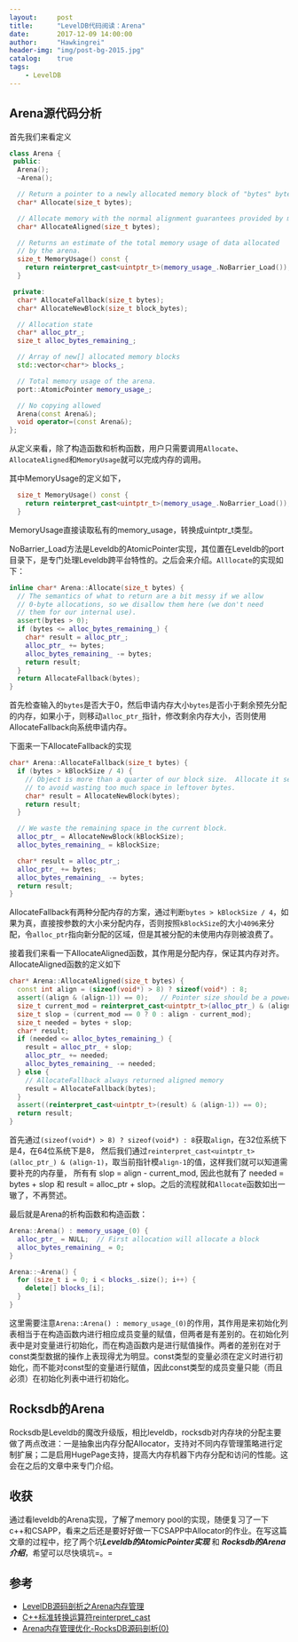 ```yaml
---
layout:     post
title:      "LevelDB代码阅读：Arena"
date:       2017-12-09 14:00:00
author:     "Hawkingrei"
header-img: "img/post-bg-2015.jpg"
catalog:    true
tags:
    - LevelDB
---
```




## Arena源代码分析


首先我们来看定义

```c++
class Arena {
 public:
  Arena();
  ~Arena();  

  // Return a pointer to a newly allocated memory block of "bytes" bytes.
  char* Allocate(size_t bytes);

  // Allocate memory with the normal alignment guarantees provided by malloc
  char* AllocateAligned(size_t bytes);

  // Returns an estimate of the total memory usage of data allocated
  // by the arena.
  size_t MemoryUsage() const {
    return reinterpret_cast<uintptr_t>(memory_usage_.NoBarrier_Load());
  }

 private:
  char* AllocateFallback(size_t bytes);
  char* AllocateNewBlock(size_t block_bytes);

  // Allocation state
  char* alloc_ptr_;
  size_t alloc_bytes_remaining_;

  // Array of new[] allocated memory blocks
  std::vector<char*> blocks_;

  // Total memory usage of the arena.
  port::AtomicPointer memory_usage_;

  // No copying allowed
  Arena(const Arena&);
  void operator=(const Arena&);
};
```
从定义来看，除了构造函数和析构函数，用户只需要调用```Allocate```、```AllocateAligned```和```MemoryUsage```就可以完成内存的调用。

其中MemoryUsage的定义如下，

```c++
  size_t MemoryUsage() const {
    return reinterpret_cast<uintptr_t>(memory_usage_.NoBarrier_Load());
  }
```

MemoryUsage直接读取私有的memory_usage，转换成uintptr_t类型。


NoBarrier_Load方法是Leveldb的AtomicPointer实现，其位置在Leveldb的port目录下，是专门处理Leveldb跨平台特性的。之后会来介绍。```Alllocate```的实现如下：


```c++
inline char* Arena::Allocate(size_t bytes) {
  // The semantics of what to return are a bit messy if we allow
  // 0-byte allocations, so we disallow them here (we don't need
  // them for our internal use).
  assert(bytes > 0);
  if (bytes <= alloc_bytes_remaining_) {
    char* result = alloc_ptr_;
    alloc_ptr_ += bytes;
    alloc_bytes_remaining_ -= bytes;
    return result;
  }
  return AllocateFallback(bytes);
}
```

首先检查输入的```bytes```是否大于0，然后申请内存大小```bytes```是否小于剩余预先分配的内存，如果小于，则移动```alloc_ptr_```指针，修改剩余内存大小，否则使用AllocateFallback向系统申请内存。


下面来一下AllocateFallback的实现

```c++
char* Arena::AllocateFallback(size_t bytes) {
  if (bytes > kBlockSize / 4) {
    // Object is more than a quarter of our block size.  Allocate it separately
    // to avoid wasting too much space in leftover bytes.
    char* result = AllocateNewBlock(bytes);
    return result;
  }

  // We waste the remaining space in the current block.
  alloc_ptr_ = AllocateNewBlock(kBlockSize);
  alloc_bytes_remaining_ = kBlockSize;

  char* result = alloc_ptr_;
  alloc_ptr_ += bytes;
  alloc_bytes_remaining_ -= bytes;
  return result;
}
```

AllocateFallback有两种分配内存的方案，通过判断```bytes > kBlockSize / 4```，如果为真，直接按参数的大小来分配内存，否则按照```kBlockSize```的大小```4096```来分配，令```alloc_ptr```指向新分配的区域，但是其被分配的未使用内存则被浪费了。

接着我们来看一下AllocateAligned函数，其作用是分配内存，保证其内存对齐。AllocateAligned函数的定义如下

```c++
char* Arena::AllocateAligned(size_t bytes) {
  const int align = (sizeof(void*) > 8) ? sizeof(void*) : 8;
  assert((align & (align-1)) == 0);   // Pointer size should be a power of 2
  size_t current_mod = reinterpret_cast<uintptr_t>(alloc_ptr_) & (align-1);
  size_t slop = (current_mod == 0 ? 0 : align - current_mod);
  size_t needed = bytes + slop;
  char* result;
  if (needed <= alloc_bytes_remaining_) {
    result = alloc_ptr_ + slop;
    alloc_ptr_ += needed;
    alloc_bytes_remaining_ -= needed;
  } else {
    // AllocateFallback always returned aligned memory
    result = AllocateFallback(bytes);
  }
  assert((reinterpret_cast<uintptr_t>(result) & (align-1)) == 0);
  return result;
}
```

首先通过```(sizeof(void*) > 8) ? sizeof(void*) : 8```获取```align```，在32位系统下是4，在64位系统下是8，
然后我们通过```reinterpret_cast<uintptr_t>(alloc_ptr_) & (align-1)```，取当前指针模```align-1```的值，这样我们就可以知道需要补充的内存量， 所有有 slop = align - current_mod, 因此也就有了 needed = bytes + slop 和 result = alloc_ptr + slop。之后的流程就和```Allocate```函数如出一辙了，不再赘述。

最后就是Arena的析构函数和构造函数：

```c++
Arena::Arena() : memory_usage_(0) {
  alloc_ptr_ = NULL;  // First allocation will allocate a block
  alloc_bytes_remaining_ = 0;
}
```

```c++
Arena::~Arena() {
  for (size_t i = 0; i < blocks_.size(); i++) {
    delete[] blocks_[i];
  }
}
```

这里需要注意```Arena::Arena() : memory_usage_(0)```的作用，其作用是来初始化列表相当于在构造函数内进行相应成员变量的赋值，但两者是有差别的。在初始化列表中是对变量进行初始化，而在构造函数内是进行赋值操作。两者的差别在对于const类型数据的操作上表现得尤为明显。const类型的变量必须在定义时进行初始化，而不能对const型的变量进行赋值，因此const类型的成员变量只能（而且必须）在初始化列表中进行初始化。


## Rocksdb的Arena

Rocksdb是Leveldb的魔改升级版，相比leveldb，rocksdb对内存块的分配主要做了两点改进：一是抽象出内存分配Allocator，支持对不同内存管理策略进行定制扩展；二是启用HugePage支持，提高大内存机器下内存分配和访问的性能。这会在之后的文章中来专门介绍。

## 收获

通过看leveldb的Arena实现，了解了memory pool的实现，随便复习了一下c++和CSAPP，看来之后还是要好好做一下CSAPP中Allocator的作业。在写这篇文章的过程中，挖了两个坑***Leveldb的AtomicPointer实现*** 和 ***Rocksdb的Arena介绍***，希望可以尽快填坑=。=

## 参考

- [LevelDB源码剖析之Arena内存管理](http://mingxinglai.com/cn/2013/01/leveldb-arena/)
- [C++标准转换运算符reinterpret_cast](https://csruiliu.github.io/blog/2016/11/01/c++11_basic/)
- [Arena内存管理优化-RocksDB源码剖析(0)](http://www.pandademo.com/2016/09/arena-rocksdb-source-dissect-0/)
